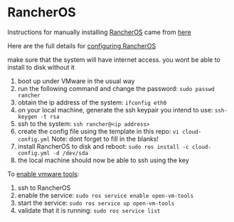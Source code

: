 # RancherOS

Instructions for manually installing [RancherOS](rancher.com/rancher-os/) came from [here](https://sdbrett.com/BrettsITBlog/2017/01/rancheros-installing-to-hard-disk/)

Here are the full details for [configuring RancherOS](http://rancher.com/docs/os/configuration/)

make sure that the system will have internet access.  you wont be able to install to disk without it

1.  boot up under VMware in the usual way
2.  run the following command and change the password:  ```sudo passwd rancher```
3.  obtain the ip address of the system:  ```ifconfig eth0```
4.  on your local machine, generate the ssh keypair you intend to use:  ```ssh-keygen -t rsa```
5.  ssh to the system:  ```ssh rancher@<ip address>```
6.  create the config file using the template in this repo:  ```vi cloud-config.yml``` Note: dont forget to fill in the blanks!
7.  install RancherOS to disk and reboot:  ```sudo ros install -c cloud-config.yml -d /dev/sda```
8.  the local machine should now be able to ssh using the key

To [enable vmware tools](http://rancher.com/docs/os/system-services/adding-system-services/):
1.  ssh to RancherOS
2.  enable the service:  ```sudo ros service enable open-vm-tools```
3.  start the service:  ```sudo ros service up open-vm-tools```
4.  validate that it is running:  ```sudo ros service list ```
